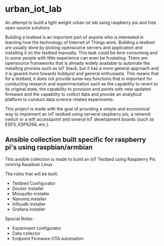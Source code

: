 # urban_iot_lab
An attempt to build a light weight urban iot lab using raspberry pis and free open source solutions

Building a testbed is an important part of anyone who is interested in learning how the technology of Internet of Things work. Building a testbed are usually done by picking opensource servers and application and installing it on the testbed manually. This task could be time consuming and to some people with little experience can even be frustating. There are opensource frameworks that is already widely available to automate the installing process such as IoT Stack, but it has a more general approach and it is geared more towards hobbyist and general enthusiasts. This means that for a testbed, it does not provide some key functions that is important for conducting research and experimentation such as the capability to revert to its original state, the capability to provision end points with new updated firmware and the capability to collect data and provide an analytical platform to conduct data science related experiments. 


This project is made with the goal of providing a simple and economical way to implement an IoT testbed using serveral raspberry pis, a network switch or a wifi accesspoint and several IoT development boards (such as ESP3, ESP8266, etc.). 

## Ansible collection built specific for raspberry pi's using raspbian/armbian

This ansible collection is made to build an IoT Testbed using Raspberry Pis running Raspbian Linux

The roles that will be built:
- Testbed Configurator
- Docker installer
- Mosquitto installer
- Nanomq installer
- Influxdb installer
- Grafana installer

Special Roles:
- Experiment configurator
- Data collector
- Endpoint Firmware OTA automation